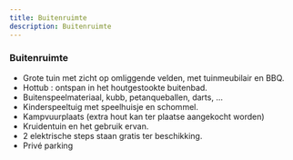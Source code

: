 ```yaml
---
title: Buitenruimte
description: Buitenruimte
---
```


### Buitenruimte

- Grote tuin met zicht op omliggende velden, met tuinmeubilair en BBQ.
- Hottub : ontspan in het houtgestookte buitenbad.
- Buitenspeelmateriaal, kubb, petanqueballen, darts, ...
- Kinderspeeltuig met speelhuisje en schommel.
- Kampvuurplaats (extra hout kan ter plaatse aangekocht worden)
- Kruidentuin en het gebruik ervan.
- 2 elektrische steps staan gratis ter beschikking.
- Privé parking
